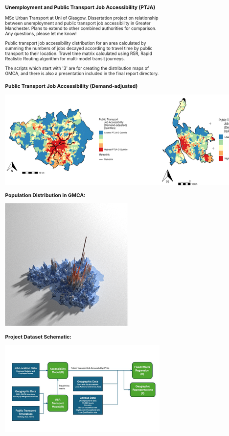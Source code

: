 ### Unemployment and Public Transport Job Accessibility (PTJA)
MSc Urban Transport at Uni of Glasgow. Dissertation project on relationship between unemployment and public transport job accessibility in Greater Manchester. Plans to extend to other combined authorities for comparison. Any questions, please let me know!

Public transport job accessibility distribution for an area calculated by summing the numbers of jobs decayed according to travel time by public transport to their location. Travel time matrix calculated using R5R, Rapid Realistic Routing algorithm for multi-model transit journeys.  

The scripts which start with '3' are for creating the distribution maps of GMCA, and there is also a presentation included in the final report directory. 

### Public Transport Job Accessibility (Demand-adjusted)
<div style="display: flex; flex-direction: row;">
  <img src="Greater_Manchester_Combined_Authority/Images/PTJA_D.jpeg" alt="PTJDA-D" width="400">
  <img src="Liverpool_City_Region/Images/PTJA_D.jpeg" alt="PTJDA-D" width="600">
</div>

### Population Distribution in GMCA:
<img src="Greater_Manchester_Combined_Authority/Images/Manch_Pop.png" alt="Pop_dens" width="400">

### Project Dataset Schematic:
<img src="Greater_Manchester_Combined_Authority/Images/Dataset_diagram.jpg" alt="Datasets" width="800">

